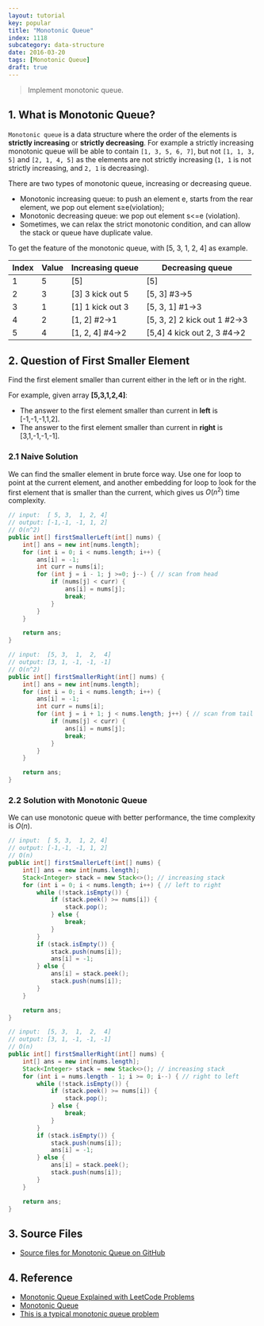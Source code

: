 ```yaml
---
layout: tutorial
key: popular
title: "Monotonic Queue"
index: 1118
subcategory: data-structure
date: 2016-03-20
tags: [Monotonic Queue]
draft: true
---
```


> Implement monotonic queue.

## 1. What is Monotonic Queue?
`Monotonic queue` is a data structure where the order of the elements is **strictly increasing** or **strictly decreasing**. For example a strictly increasing monotonic queue will be able to contain `[1, 3, 5, 6, 7]`, but not `[1, 1, 3, 5]` and `[2, 1, 4, 5]` as the elements are not strictly increasing (`1, 1` is not strictly increasing, and `2, 1` is decreasing).

There are two types of monotonic queue, increasing or decreasing queue.
* Monotonic increasing queue: to push an element e, starts from the rear element, we pop out element s≥e(violation);
* Monotonic decreasing queue: we pop out element s<=e (violation).
* Sometimes, we can relax the strict monotonic condition, and can allow the stack or queue have duplicate value.

To get the feature of the monotonic queue, with [5, 3, 1, 2, 4] as example.

 Index | Value | Increasing queue  | Decreasing queue
-------|-------|-------------------|--------------------
 1     | 5     | [5]               | [5]
 2     | 3     | [3] 3 kick out 5  | [5, 3] #3->5
 3     | 1     | [1] 1 kick out 3  | [5, 3, 1] #1->3
 4     | 2     | [1, 2] #2->1      | [5, 3, 2] 2 kick out 1 #2->3
 5     | 4     | [1, 2, 4] #4->2   | [5,4] 4 kick out 2, 3 #4->2


## 2. Question of First Smaller Element
Find the first element smaller than current either in the left or in the right.

For example, given array **[5,3,1,2,4]**:
* The answer to the first element smaller than current in **left** is [-1,-1,-1,1,2].
* The answer to the first element smaller than current in **right** is [3,1,-1,-1,-1].

### 2.1 Naive Solution
We can find the smaller element in brute force way. Use one for loop to point at the current element, and another embedding for loop to look for the first element that is smaller than the current, which gives us $O(n^2)$ time complexity.
```java
// input:  [ 5, 3,  1, 2, 4]
// output: [-1,-1, -1, 1, 2]
// O(n^2)
public int[] firstSmallerLeft(int[] nums) {
    int[] ans = new int[nums.length];
    for (int i = 0; i < nums.length; i++) {
        ans[i] = -1;
        int curr = nums[i];
        for (int j = i - 1; j >=0; j--) { // scan from head
            if (nums[j] < curr) {
                ans[i] = nums[j];
                break;
            }
        }
    }

    return ans;
}

// input:  [5, 3,  1,  2,  4]
// output: [3, 1, -1, -1, -1]
// O(n^2)
public int[] firstSmallerRight(int[] nums) {
    int[] ans = new int[nums.length];
    for (int i = 0; i < nums.length; i++) {
        ans[i] = -1;
        int curr = nums[i];
        for (int j = i + 1; j < nums.length; j++) { // scan from tail
            if (nums[j] < curr) {
                ans[i] = nums[j];
                break;
            }
        }
    }

    return ans;
}
```
### 2.2 Solution with Monotonic Queue
We can use monotonic queue with better performance, the time complexity is $O(n)$.
```java
// input:  [ 5, 3,  1, 2, 4]
// output: [-1,-1, -1, 1, 2]
// O(n)
public int[] firstSmallerLeft(int[] nums) {
    int[] ans = new int[nums.length];
    Stack<Integer> stack = new Stack<>(); // increasing stack
    for (int i = 0; i < nums.length; i++) { // left to right
        while (!stack.isEmpty()) {
            if (stack.peek() >= nums[i]) {
                stack.pop();
            } else {
                break;
            }
        }
        if (stack.isEmpty()) {
            stack.push(nums[i]);
            ans[i] = -1;
        } else {
            ans[i] = stack.peek();
            stack.push(nums[i]);
        }
    }

    return ans;
}

// input:  [5, 3,  1,  2,  4]
// output: [3, 1, -1, -1, -1]
// O(n)
public int[] firstSmallerRight(int[] nums) {
    int[] ans = new int[nums.length];
    Stack<Integer> stack = new Stack<>(); // increasing stack
    for (int i = nums.length - 1; i >= 0; i--) { // right to left
        while (!stack.isEmpty()) {
            if (stack.peek() >= nums[i]) {
                stack.pop();
            } else {
                break;
            }
        }
        if (stack.isEmpty()) {
            stack.push(nums[i]);
            ans[i] = -1;
        } else {
            ans[i] = stack.peek();
            stack.push(nums[i]);
        }
    }

    return ans;
}
```

## 3. Source Files
* [Source files for Monotonic Queue on GitHub](https://github.com/jojozhuang/dsa-java/tree/master/ds-monotonic-queue)

## 4. Reference
* [Monotonic Queue Explained with LeetCode Problems](https://medium.com/algorithms-and-leetcode/monotonic-queue-explained-with-leetcode-problems-7db7c530c1d6)
* [Monotonic Queue](https://anthony-huang.github.io/competitiveprogramming/2016/06/06/monotonic-queue.html)
* [This is a typical monotonic queue problem](https://leetcode.com/problems/sliding-window-maximum/discuss/65885/this-is-a-typical-monotonic-queue-problem)
